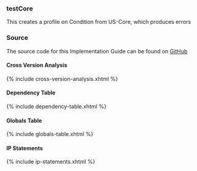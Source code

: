 ### testCore

This creates a profile on Condition from US-Core, which produces errors

### Source

The source code for this Implementation Guide can be found on [GitHub](https://github.com/JohnMoehrke/testCore)

#### Cross Version Analysis

{% include cross-version-analysis.xhtml %}

#### Dependency Table

{% include dependency-table.xhtml %}

#### Globals Table

{% include globals-table.xhtml %}

#### IP Statements

{% include ip-statements.xhtml %}
